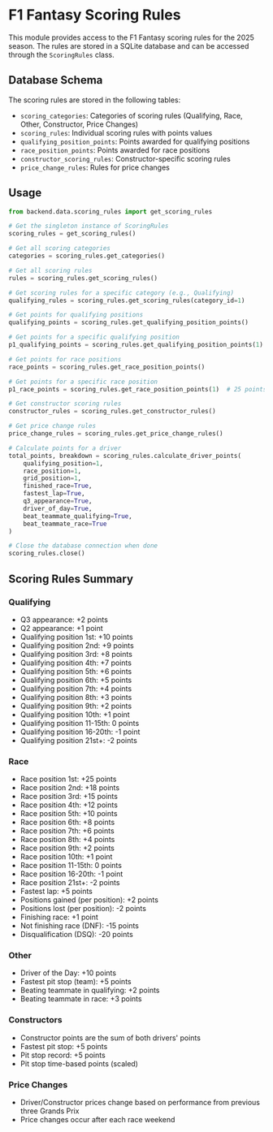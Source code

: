 # F1 Fantasy Scoring Rules

This module provides access to the F1 Fantasy scoring rules for the 2025 season. The rules are stored in a SQLite database and can be accessed through the `ScoringRules` class.

## Database Schema

The scoring rules are stored in the following tables:

- `scoring_categories`: Categories of scoring rules (Qualifying, Race, Other, Constructor, Price Changes)
- `scoring_rules`: Individual scoring rules with points values
- `qualifying_position_points`: Points awarded for qualifying positions
- `race_position_points`: Points awarded for race positions
- `constructor_scoring_rules`: Constructor-specific scoring rules
- `price_change_rules`: Rules for price changes

## Usage

```python
from backend.data.scoring_rules import get_scoring_rules

# Get the singleton instance of ScoringRules
scoring_rules = get_scoring_rules()

# Get all scoring categories
categories = scoring_rules.get_categories()

# Get all scoring rules
rules = scoring_rules.get_scoring_rules()

# Get scoring rules for a specific category (e.g., Qualifying)
qualifying_rules = scoring_rules.get_scoring_rules(category_id=1)

# Get points for qualifying positions
qualifying_points = scoring_rules.get_qualifying_position_points()

# Get points for a specific qualifying position
p1_qualifying_points = scoring_rules.get_qualifying_position_points(1)  # 10 points

# Get points for race positions
race_points = scoring_rules.get_race_position_points()

# Get points for a specific race position
p1_race_points = scoring_rules.get_race_position_points(1)  # 25 points

# Get constructor scoring rules
constructor_rules = scoring_rules.get_constructor_rules()

# Get price change rules
price_change_rules = scoring_rules.get_price_change_rules()

# Calculate points for a driver
total_points, breakdown = scoring_rules.calculate_driver_points(
    qualifying_position=1,
    race_position=1,
    grid_position=1,
    finished_race=True,
    fastest_lap=True,
    q3_appearance=True,
    driver_of_day=True,
    beat_teammate_qualifying=True,
    beat_teammate_race=True
)

# Close the database connection when done
scoring_rules.close()
```

## Scoring Rules Summary

### Qualifying
- Q3 appearance: +2 points
- Q2 appearance: +1 point
- Qualifying position 1st: +10 points
- Qualifying position 2nd: +9 points
- Qualifying position 3rd: +8 points
- Qualifying position 4th: +7 points
- Qualifying position 5th: +6 points
- Qualifying position 6th: +5 points
- Qualifying position 7th: +4 points
- Qualifying position 8th: +3 points
- Qualifying position 9th: +2 points
- Qualifying position 10th: +1 point
- Qualifying position 11-15th: 0 points
- Qualifying position 16-20th: -1 point
- Qualifying position 21st+: -2 points

### Race
- Race position 1st: +25 points
- Race position 2nd: +18 points
- Race position 3rd: +15 points
- Race position 4th: +12 points
- Race position 5th: +10 points
- Race position 6th: +8 points
- Race position 7th: +6 points
- Race position 8th: +4 points
- Race position 9th: +2 points
- Race position 10th: +1 point
- Race position 11-15th: 0 points
- Race position 16-20th: -1 point
- Race position 21st+: -2 points
- Fastest lap: +5 points
- Positions gained (per position): +2 points
- Positions lost (per position): -2 points
- Finishing race: +1 point
- Not finishing race (DNF): -15 points
- Disqualification (DSQ): -20 points

### Other
- Driver of the Day: +10 points
- Fastest pit stop (team): +5 points
- Beating teammate in qualifying: +2 points
- Beating teammate in race: +3 points

### Constructors
- Constructor points are the sum of both drivers' points
- Fastest pit stop: +5 points
- Pit stop record: +5 points
- Pit stop time-based points (scaled)

### Price Changes
- Driver/Constructor prices change based on performance from previous three Grands Prix
- Price changes occur after each race weekend 